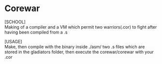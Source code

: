 # Corewar
[SCHOOL]  
Making of a compiler and a VM which permit two warriors(.cor) to fight after having been compiled from a .s

[USAGE]     
Make, then compile with the binary inside ./asm/ two .s files which are stored in the gladiators folder, then execute the corewar/corewar with your .cor

